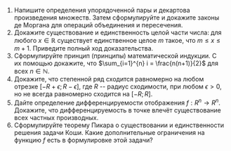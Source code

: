 1. Напишите определения упорядоченной пары и декартова произведения множеств. Затем сформулируйте и докажите законы де Моргана для операций объединения и пересечения.
4. Докажите существование и единственность целой части числа: для любого $x\in\mathbb{R}$ существует единственное целое $m$ такое, что $m \le x \le m+1$. Приведите полный ход доказательства.
7. Сформулируйте принцип (принципы) математической индукции. С их помощью докажите, что $\sum_{i=1}^{n} i = \frac{n(n+1)}{2}$ для всех $n \in \mathbb{N}$.
35. Докажите, что степенной ряд сходится равномерно на любом отрезке $[-R + \epsilon; R -  \epsilon]$, где $R$ -- радиус сходимости, при любом $\epsilon > 0$, но не всегда равномерно сходится на $[-R;R]$.
37. Дайте определение дифференцируемости отображения $f: R^{n} \to R^{{n}}$. Докажите, что дифференцируемость в точке влечёт существование всех частных производных.
45. Сформулируйте теорему Пикара о существовании и единственности решения задачи Коши. Какие дополнительные ограничения на функцию $f$ есть в формулировке этой задачи?
